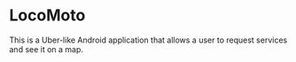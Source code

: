 # LocoMoto
This is a Uber-like Android application that allows a user to request services and see it on a map.
